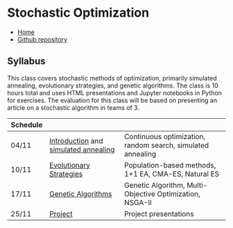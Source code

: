 # Stochastic Optimization

* [Home](https://supaerodatascience.github.io/stochastic/)
* [Github repository](https://github.com/SupaeroDataScience/stochastic/)

## Syllabus

This class covers stochastic methods of optimization, primarily simulated
annealing, evolutionary strategies, and genetic algorithms. The class is 10
hours total and uses HTML presentations and Jupyter notebooks in Python for
exercises. The evaluation for this class will be based on presenting an article
on a stochastic algorithm in teams of 3.

Schedule | | |
| --- | --- | --- |
04/11 | [Introduction](0_intro.html) and [simulated annealing](1_sa.html) | Continuous optimization, random search, simulated annealing |
10/11 | [Evolutionary Strategies](2_es.html) | Population-based methods, 1+1 EA, CMA-ES, Natural ES |
17/11 | [Genetic Algorithms](3_ga.html) | Genetic Algorithm, Multi-Objective Optimization, NSGA-II |
25/11 | [Project](project.html) | Project presentations |
